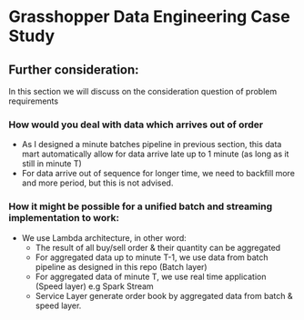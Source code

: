 # Grasshopper Data Engineering Case Study
## Further consideration:

In this section we will discuss on the consideration question of problem requirements

### How would you deal with data which arrives out of order
- As I designed a minute batches pipeline in previous section, this data mart automatically allow for data arrive late up to 1 minute (as long as it still in minute T)
- For data arrive out of sequence for longer time, we need to backfill more and more period, but this is not advised.


### How it might be possible for a unified batch and streaming implementation to work:
- We use Lambda architecture, in other word:
  - The result of all buy/sell order & their quantity can be aggregated
  - For aggregated data up to minute T-1, we use data from batch pipeline as designed in this repo (Batch layer)
  - For aggregated data of minute T, we use real time application (Speed layer) e.g Spark Stream
  - Service Layer generate order book by aggregated data from batch & speed layer.
